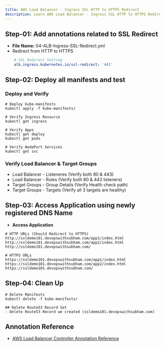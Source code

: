 ```yaml
---
title: AWS Load Balancer - Ingress SSL HTTP to HTTPS Redirect
description: Learn AWS Load Balancer - Ingress SSL HTTP to HTTPS Redirect
---
```


## Step-01: Add annotations related to SSL Redirect
- **File Name:** 04-ALB-Ingress-SSL-Redirect.yml
- Redirect from HTTP to HTTPS
```yaml
    # SSL Redirect Setting
    alb.ingress.kubernetes.io/ssl-redirect: '443'   
```

## Step-02: Deploy all manifests and test

### Deploy and Verify
```t
# Deploy kube-manifests
kubectl apply -f kube-manifests/

# Verify Ingress Resource
kubectl get ingress

# Verify Apps
kubectl get deploy
kubectl get pods

# Verify NodePort Services
kubectl get svc
```
### Verify Load Balancer & Target Groups
- Load Balancer -  Listeneres (Verify both 80 & 443) 
- Load Balancer - Rules (Verify both 80 & 443 listeners) 
- Target Groups - Group Details (Verify Health check path)
- Target Groups - Targets (Verify all 3 targets are healthy)
 
## Step-03: Access Application using newly registered DNS Name
- **Access Application**
```t
# HTTP URLs (Should Redirect to HTTPS)
http://ssldemo101.devopswithsubham.com/app1/index.html
http://ssldemo101.devopswithsubham.com/app2/index.html
http://ssldemo101.devopswithsubham.com/

# HTTPS URLs
https://ssldemo101.devopswithsubham.com/app1/index.html
https://ssldemo101.devopswithsubham.com/app2/index.html
https://ssldemo101.devopswithsubham.com/
```

## Step-04: Clean Up
```t
# Delete Manifests
kubectl delete -f kube-manifests/

## Delete Route53 Record Set
- Delete Route53 Record we created (ssldemo101.devopswithsubham.com)
```

## Annotation Reference
- [AWS Load Balancer Controller Annotation Reference](https://kubernetes-sigs.github.io/aws-load-balancer-controller/v2.4/guide/ingress/annotations/)



